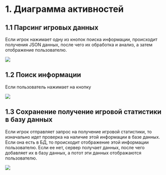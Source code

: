 # 1. Диаграмма активностей
## 1.1 Парсинг игровых данных
Если игрок нажимает одну из кнопок поиска информации, происходит получения JSON данных, после чего их обработка и анализ, а затем отображение пользователю.

![](https://github.com/ParkhomenkoArtyom750504/Stat2Dota/blob/master/Diagrams/Activity/Parser.png)
## 1.2 Поиск информации
Если пользователь нажимает на кнопку 

![](https://github.com/ParkhomenkoArtyom750504/Stat2Dota/blob/master/Diagrams/Activity/Threads.png)
## 1.3 Сохранение получение игровой статистики в базу данных
Если игрок отправляет запрос на получение игровой статистики, то изначально идет проверка на наличие этой информации в базе данных. Если она есть в БД, то происходит отображение этой информации пользователю. Если ее нет, сервер получает данных, после чего добавляет их в базу данных, а потот эти данных отображаются пользователю.

![](https://github.com/ParkhomenkoArtyom750504/Stat2Dota/blob/master/Diagrams/Activity/Database.png)
